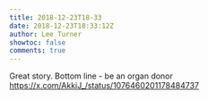 ```yaml
---
title: 2018-12-23T18-33
date: 2018-12-23T18:33:12Z
author: Lee Turner
showtoc: false
comments: true
---
```


Great story. Bottom line - be an organ donor https://x.com/AkkiJ_/status/1076460201178484737

